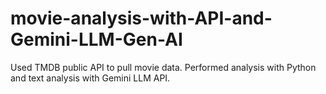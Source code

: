 # movie-analysis-with-API-and-Gemini-LLM-Gen-AI
Used TMDB public API to pull movie data. Performed analysis with Python and text analysis with Gemini LLM API.
